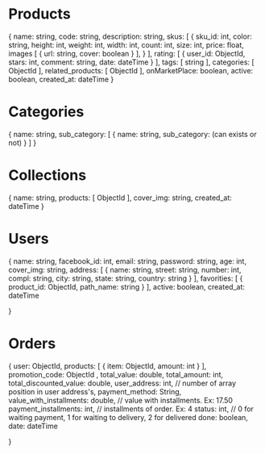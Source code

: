 # Products 

{
	name: string,
	code: string,
	description: string,
	skus: [ 
		{
			sku_id: int,
			color: string,
			height: int,
			weight: int,
			width: int,
			count: int,
			size: int,
			price: float,
			images [
				{
					url: string,
					cover: boolean
				}
			],
		}
	],
	rating: [
		{
			user_id: ObjectId,
			stars: int,
			comment: string,
			date: dateTime
		}
	],
	tags: [ string ],
	categories: [ ObjectId ],
	related_products: [ ObjectId ],
	onMarketPlace: boolean,
	active: boolean,
	created_at: dateTime
}



# Categories
{
	name: string,
	sub_category: [
		{
			name: string,
			sub_category: (can exists or not)
		}
	]
}


# Collections
{
	name: string,
	products: [ ObjectId ],
	cover_img: string,
	created_at: dateTime
}


# Users
{
	name: string,
	facebook_id: int,
	email: string,
	password: string,
	age: int,
	cover_img: string,
	address: [
		{
			name: string,
			street: string,
			number: int,
			compl: string,
			city: string,
			state: string,
			country: string
		}
	],
	favorities: [
		{
			product_id: ObjectId,
			path_name: string
		}
	],
	active: boolean,
	created_at: dateTime


}


# Orders
{
	user: ObjectId,
	products: [ { item: ObjectId, amount: int } ],
	promotion_code: ObjectId ,
	total_value: double,
	total_amount: int,
	total_discounted_value: double,
	user_address: int, // number of array position in user address's,
	payment_method: String,
	value_with_installments: double, // value with installments. Ex: 17.50 
	payment_installments: int, // installments of order. Ex: 4 
	status: int, // 0 for waiting payment, 1 for waiting to delivery, 2 for delivered
	done: boolean,
	date: dateTime
	
}


